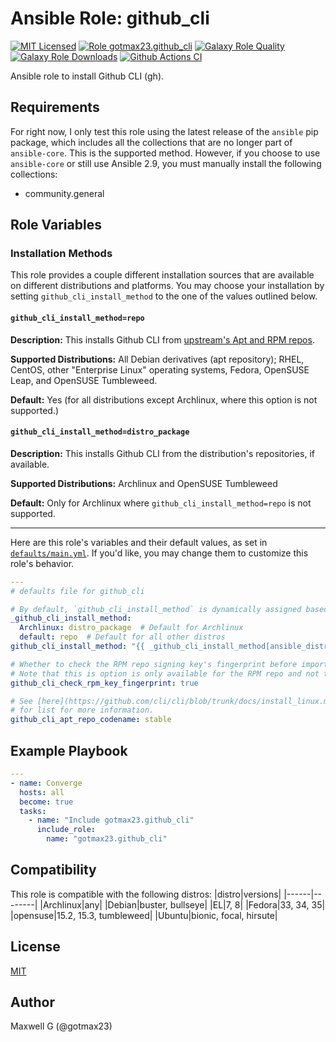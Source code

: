 # Ansible Role: github_cli
[![MIT Licensed][badge-license]][link-license]
[![Role gotmax23.github_cli][badge-role]][link-galaxy]
[![Galaxy Role Quality][badge-quality]][link-galaxy]
[![Galaxy Role Downloads][badge-downloads]][link-galaxy]
[![Github Actions CI][badge-ci]][link-ci]

Ansible role to install Github CLI (gh).

## Requirements
For right now, I only test this role using the latest release of the `ansible` pip package, which includes all the collections that are no longer part of `ansible-core`. This is the supported method. However, if you choose to use `ansible-core` or still use Ansible 2.9, you must manually install the following collections:
- community.general

## Role Variables

### Installation Methods

This role provides a couple different installation sources that are available on different distributions and platforms. You may choose your installation by setting `github_cli_install_method` to the one of the values outlined below.



#### `github_cli_install_method=repo`

**Description:** This installs Github CLI from [upstream's Apt and RPM repos](https://github.com/cli/cli/blob/trunk/docs/install_linux.md#official-sources).

**Supported Distributions:** All Debian derivatives (apt repository); RHEL, CentOS, other "Enterprise Linux" operating systems, Fedora, OpenSUSE Leap, and OpenSUSE Tumbleweed.

**Default:** Yes (for all distributions except Archlinux, where this option is not supported.)

#### `github_cli_install_method=distro_package`

**Description:** This installs Github CLI from the distribution's repositories, if available.

**Supported Distributions:** Archlinux and OpenSUSE Tumbleweed

**Default:** Only for Archlinux where `github_cli_install_method=repo` is not supported.

----

Here are this role's variables and their default values, as set in [`defaults/main.yml`][link-defaults]. If you'd like, you may change them to customize this role's behavior.

``` yaml
---
# defaults file for github_cli

# By default, `github_cli_install_method` is dynamically assigned based on your distribution.
_github_cli_install_method:
  Archlinux: distro_package  # Default for Archlinux
  default: repo  # Default for all other distros
github_cli_install_method: "{{ _github_cli_install_method[ansible_distribution] | default(_github_cli_install_method['default']) }}"

# Whether to check the RPM repo signing key's fingerprint before importing it.
# Note that this is option is only available for the RPM repo and not the apt one.
github_cli_check_rpm_key_fingerprint: true

# See [here](https://github.com/cli/cli/blob/trunk/docs/install_linux.md#debian-ubuntu-linux-apt)
# for list for more information.
github_cli_apt_repo_codename: stable

```

## Example Playbook
``` yaml
---
- name: Converge
  hosts: all
  become: true
  tasks:
    - name: "Include gotmax23.github_cli"
      include_role:
        name: "gotmax23.github_cli"

```

## Compatibility
This role is compatible with the following distros:
|distro|versions|
|------|--------|
|Archlinux|any|
|Debian|buster, bullseye|
|EL|7, 8|
|Fedora|33, 34, 35|
|opensuse|15.2, 15.3, tumbleweed|
|Ubuntu|bionic, focal, hirsute|

## License
[MIT][link-license]

## Author
Maxwell G (@gotmax23)

[badge-license]: https://img.shields.io/github/license/gotmax23/ansible-role-github_cli.svg
[link-license]: https://github.com/gotmax23/ansible-role-github_cli/blob/main/LICENSE
[badge-role]: https://img.shields.io/ansible/role/.svg
[link-galaxy]: https://galaxy.ansible.com/gotmax23/github_cli
[badge-quality]: https://img.shields.io/ansible/quality/.svg
[badge-downloads]: https://img.shields.io/ansible/role/d/.svg
[badge-version]: https://img.shields.io/github/release/gotmax23/ansible-role-github_cli/svg
[link-version]: https://github.com/gotmax23/ansible-role-github_cli/releases
[badge-ci]: https://github.com/gotmax23/ansible-role-github_cli/actions/workflows/molecule.yml/badge.svg?branch=main
[link-ci]: https://github.com/gotmax23/ansible-role-github_cli/actions/workflows/molecule.yml
[link-defaults]: https://github.com/gotmax23/ansible-role-github_cli/blob/main/defaults.yml
